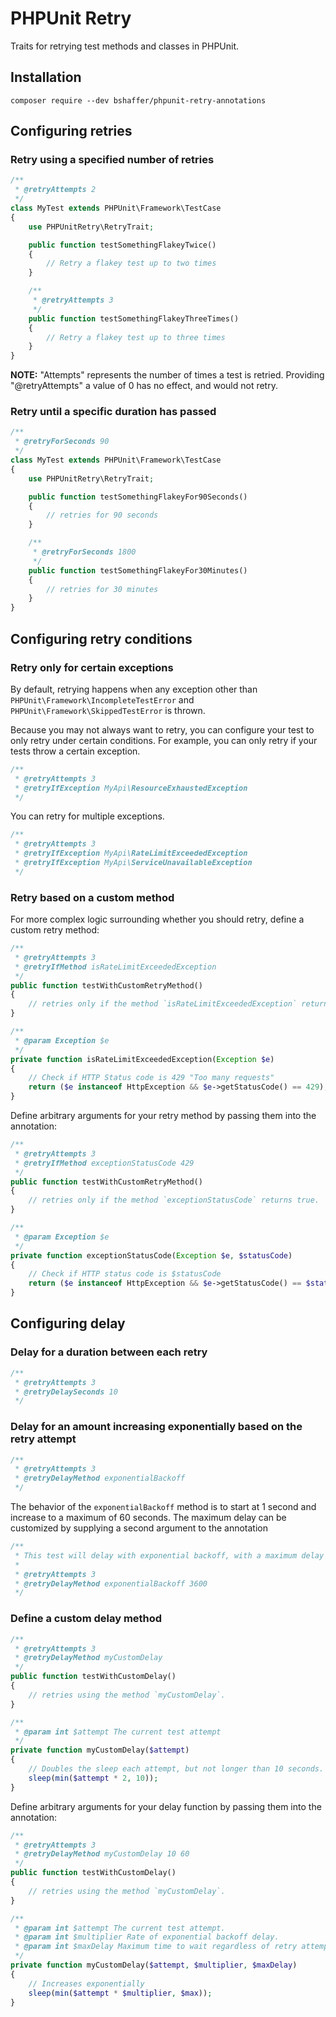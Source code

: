 # PHPUnit Retry

Traits for retrying test methods and classes in PHPUnit.

## Installation

```
composer require --dev bshaffer/phpunit-retry-annotations
```

## Configuring retries

### Retry using a specified number of retries

```php
/**
 * @retryAttempts 2
 */
class MyTest extends PHPUnit\Framework\TestCase
{
    use PHPUnitRetry\RetryTrait;

    public function testSomethingFlakeyTwice()
    {
        // Retry a flakey test up to two times
    }

    /**
     * @retryAttempts 3
     */
    public function testSomethingFlakeyThreeTimes()
    {
        // Retry a flakey test up to three times
    }
}
```

**NOTE:** "Attempts" represents the number of times a test is retried.
Providing "@retryAttempts" a value of 0 has no effect, and would not retry.

### Retry until a specific duration has passed

```php
/**
 * @retryForSeconds 90
 */
class MyTest extends PHPUnit\Framework\TestCase
{
    use PHPUnitRetry\RetryTrait;

    public function testSomethingFlakeyFor90Seconds()
    {
        // retries for 90 seconds
    }

    /**
     * @retryForSeconds 1800
     */
    public function testSomethingFlakeyFor30Minutes()
    {
        // retries for 30 minutes
    }
}
```

## Configuring retry conditions


### Retry only for certain exceptions

By default, retrying happens when any exception other than
`PHPUnit\Framework\IncompleteTestError` and `PHPUnit\Framework\SkippedTestError`
is thrown.

Because you may not always want to retry, you can configure your test to only
retry under certain conditions. For example, you can only retry if your tests
throw a certain exception.

```php
/**
 * @retryAttempts 3
 * @retryIfException MyApi\ResourceExhaustedException
 */
```

You can retry for multiple exceptions.

```php
/**
 * @retryAttempts 3
 * @retryIfException MyApi\RateLimitExceededException
 * @retryIfException MyApi\ServiceUnavailableException
 */
```

### Retry based on a custom method

For more complex logic surrounding whether you should retry, define a custom
retry method:

```php
/**
 * @retryAttempts 3
 * @retryIfMethod isRateLimitExceededException
 */
public function testWithCustomRetryMethod()
{
    // retries only if the method `isRateLimitExceededException` returns true.
}

/**
 * @param Exception $e
 */
private function isRateLimitExceededException(Exception $e)
{
    // Check if HTTP Status code is 429 "Too many requests"
    return ($e instanceof HttpException && $e->getStatusCode() == 429);
}
```

Define arbitrary arguments for your retry method by passing them into the
annotation:

```php
/**
 * @retryAttempts 3
 * @retryIfMethod exceptionStatusCode 429
 */
public function testWithCustomRetryMethod()
{
    // retries only if the method `exceptionStatusCode` returns true.
}

/**
 * @param Exception $e
 */
private function exceptionStatusCode(Exception $e, $statusCode)
{
    // Check if HTTP status code is $statusCode
    return ($e instanceof HttpException && $e->getStatusCode() == $statusCode);
}
```
## Configuring delay

### Delay for a duration between each retry

```php
/**
 * @retryAttempts 3
 * @retryDelaySeconds 10
 */
```

### Delay for an amount increasing exponentially based on the retry attempt

```php
/**
 * @retryAttempts 3
 * @retryDelayMethod exponentialBackoff
 */
```

The behavior of the `exponentialBackoff` method is to start at 1
second and increase to a maximum of 60 seconds. The maximum delay can be
customized by supplying a second argument to the annotation

```php
/**
 * This test will delay with exponential backoff, with a maximum delay of 1 hr.
 *
 * @retryAttempts 3
 * @retryDelayMethod exponentialBackoff 3600
 */
```

### Define a custom delay method

```php
/**
 * @retryAttempts 3
 * @retryDelayMethod myCustomDelay
 */
public function testWithCustomDelay()
{
    // retries using the method `myCustomDelay`.
}

/**
 * @param int $attempt The current test attempt
 */
private function myCustomDelay($attempt)
{
    // Doubles the sleep each attempt, but not longer than 10 seconds.
    sleep(min($attempt * 2, 10));
}
```

Define arbitrary arguments for your delay function by passing them into the
annotation:

```php
/**
 * @retryAttempts 3
 * @retryDelayMethod myCustomDelay 10 60
 */
public function testWithCustomDelay()
{
    // retries using the method `myCustomDelay`.
}

/**
 * @param int $attempt The current test attempt.
 * @param int $multiplier Rate of exponential backoff delay.
 * @param int $maxDelay Maximum time to wait regardless of retry attempt.
 */
private function myCustomDelay($attempt, $multiplier, $maxDelay)
{
    // Increases exponentially
    sleep(min($attempt * $multiplier, $max));
}
```
